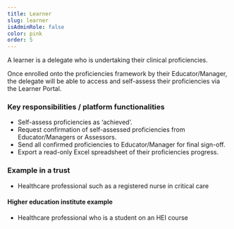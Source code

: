 ```yaml
---
title: Learner
slug: learner
isAdminRole: false
color: pink
order: 5
---
```

A learner is a delegate who is undertaking their clinical proficiencies​.

Once enrolled onto the proficiencies framework by their Educator/Manager, the delegate will be able to access and self-assess their proficiencies via the Learner Portal.​

### Key responsibilities / platform functionalities​

- Self-assess proficiencies as ‘achieved’.
- Request confirmation of self-assessed proficiencies from Educator/Managers or Assessors.
- Send all confirmed proficiencies to Educator/Manager for final sign-off​.
- Export a read-only Excel spreadsheet of their proficiencies progress​.

<div class="role_trust-example">

### Example in a trust​
 
- Healthcare professional such as a registered nurse in critical care

#### Higher education institute example

- Healthcare professional who is a student on an HEI course

</div>